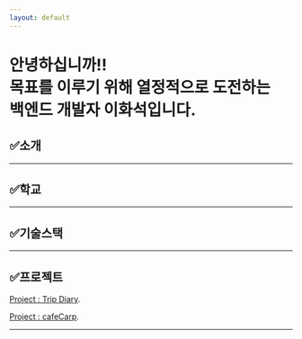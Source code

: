 ```yaml
---
layout: default
---
```


# **안녕하십니까!!<br>목표를 이루기 위해 열정적으로 도전하는<br>백엔드 개발자 이화석입니다.**

## ✅소개


---
## ✅학교


---
## ✅기술스택


---
## ✅프로젝트
[Project : Trip Diary](./TripDiary.html).

[Project : cafeCarp](./cafeCarp.html).

---